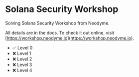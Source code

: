 # Solana Security Workshop

Solving Solana Security Workshop from Neodyme.

All details are in the docs. To check it out online, visit [https://workshop.neodyme.io](https://workshop.neodyme.io).

- ✅ Level 0
- ❌ Level 1
- ❌ Level 2
- ❌ Level 3
- ❌ Level 4
